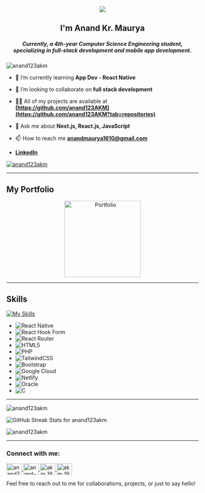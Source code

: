<p align="center"> 
  <img src="https://readme-typing-svg.demolab.com/?font=Fira+Code&pause=1000&color=5555555&center=true&vCenter=true&width=235&lines=Hi+%F0%9F%91%8B" />
</p>

<h2 align="center">I'm Anand Kr. Maurya</h2>

<h5 align="center">
  Currently, a 4th-year Computer Science Engineering student, specializing in full-stack development and mobile app development.
</h5>

<p align="left"> 
  <img src="https://komarev.com/ghpvc/?username=anand123akm&label=Profile%20views&color=0e75b6&style=flat" alt="anand123akm" />
</p>

- 🌱 I’m currently learning **App Dev - React Native**

- 👯 I’m looking to collaborate on **full stack development**

- 👨‍💻 All of my projects are available at **[https://github.com/anand123AKM](https://github.com/anand123AKM?tab=repositories)**

- 💬 Ask me about **Next.js, React.js, JavaScript**

- 📫 How to reach me **anandmaurya1610@gmail.com**

- **[LinkedIn](https://www.linkedin.com/in/anand-kr-maurya-akm16/)**

<p align="left">
  <a href="https://github.com/ryo-ma/github-profile-trophy">
    <img src="https://github-profile-trophy.vercel.app/?username=anand123akm" alt="anand123akm" />
  </a>
</p>

---

## My Portfolio

<p align="center">
  <a href="https://akm-1610.vercel.app/">
    <img src="./glowing-portfolio.gif" alt="Portfolio" width="200" />
  </a>
</p>

---

## Skills

[![My Skills](https://skillicons.dev/icons?i=js,react,java,py,nodejs,mysql,npm,redux,css)](https://skillicons.dev)

- ![React Native](https://img.shields.io/badge/react_native-%2320232a.svg?style=for-the-badge&logo=react&logoColor=%2361DAFB)
- ![React Hook Form](https://img.shields.io/badge/React%20Hook%20Form-%23EC5990.svg?style=for-the-badge&logo=reacthookform&logoColor=white)
- ![React Router](https://img.shields.io/badge/React_Router-CA4245?style=for-the-badge&logo=react-router&logoColor=white)
- ![HTML5](https://img.shields.io/badge/html5-%23E34F26.svg?style=for-the-badge&logo=html5&logoColor=white)
- ![PHP](https://img.shields.io/badge/php-%23777BB4.svg?style=for-the-badge&logo=php&logoColor=white)
- ![TailwindCSS](https://img.shields.io/badge/tailwindcss-%2338B2AC.svg?style=for-the-badge&logo=tailwind-css&logoColor=white)
- ![Bootstrap](https://img.shields.io/badge/bootstrap-%238511FA.svg?style=for-the-badge&logo=bootstrap&logoColor=white)
- ![Google Cloud](https://img.shields.io/badge/GoogleCloud-%234285F4.svg?style=for-the-badge&logo=google-cloud&logoColor=white)
- ![Netlify](https://img.shields.io/badge/netlify-%23000000.svg?style=for-the-badge&logo=netlify&logoColor=#00C7B7)
- ![Oracle](https://img.shields.io/badge/Oracle-F80000?style=for-the-badge&logo=oracle&logoColor=white)
- ![C](https://img.shields.io/badge/c-%2300599C.svg?style=for-the-badge&logo=c&logoColor=white)

---

<p>
  <img align="center" src="https://github-readme-stats.vercel.app/api?username=anand123akm&show_icons=true&locale=en" alt="anand123akm" />
</p>

<p>
  <img src="https://github-readme-streak-stats.herokuapp.com/?user=anand123akm" alt="GitHub Streak Stats for anand123akm" />
</p>

<p>
  <img align="center" src="https://github-readme-stats.vercel.app/api/top-langs?username=anand123akm&show_icons=true&locale=en&layout=compact" alt="anand123akm" />
</p>

---

<h3 align="left">Connect with me:</h3>
<p align="left">
  <a href="https://twitter.com/anand786akm" target="blank">
    <img align="center" src="https://raw.githubusercontent.com/rahuldkjain/github-profile-readme-generator/master/src/images/icons/Social/twitter.svg" alt="anand786akm" height="30" width="40" />
  </a>
  <a href="https://linkedin.com/in/anand-kr-maurya-akm-16" target="blank">
    <img align="center" src="https://raw.githubusercontent.com/rahuldkjain/github-profile-readme-generator/master/src/images/icons/Social/linked-in-alt.svg" alt="anand-kr-maurya-akm-16" height="30" width="40" />
  </a>
  <a href="https://fb.com/akm_1610" target="blank">
    <img align="center" src="https://raw.githubusercontent.com/rahuldkjain/github-profile-readme-generator/master/src/images/icons/Social/facebook.svg" alt="akm_1610" height="30" width="40" />
  </a>
  <a href="https://instagram.com/akm_16.10" target="blank">
    <img align="center" src="https://raw.githubusercontent.com/rahuldkjain/github-profile-readme-generator/master/src/images/icons/Social/instagram.svg" alt="akm_16.10" height="30" width="40" />
  </a>
</p>

Feel free to reach out to me for collaborations, projects, or just to say hello!
